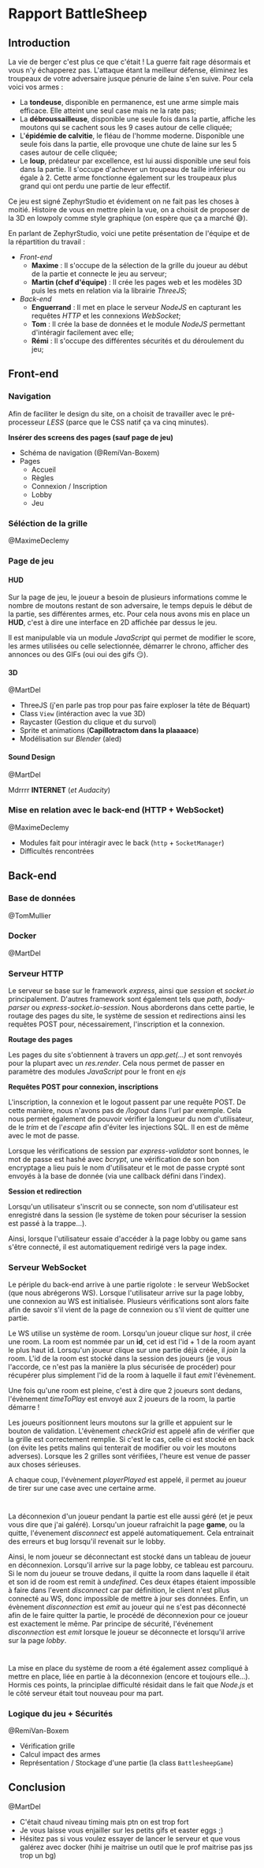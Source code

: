 # Rapport BattleSheep

## Introduction

La vie de berger c'est plus ce que c'était ! La guerre fait rage désormais et vous n'y échapperez pas. L'attaque étant la meilleur défense, éliminez les troupeaux de votre adversaire jusque pénurie de laine s'en suive. Pour cela voici vos armes :

* La **tondeuse**, disponible en permanence, est une arme simple mais efficace. Elle atteint une seul case mais ne la rate pas;
* La **débroussailleuse**, disponible une seule fois dans la partie, affiche les moutons qui se cachent sous les 9 cases autour de celle cliquée;
* L'**épidémie de calvitie**, le fléau de l'homme moderne. Disponible une seule fois dans la partie, elle provoque une chute de laine sur les 5 cases autour de celle cliquée;
* Le **loup**, prédateur par excellence, est lui aussi disponible une seul fois dans la partie. Il s'occupe d'achever un troupeau de taille inférieur ou égale à 2. Cette arme fonctionne également sur les troupeaux plus grand qui ont perdu une partie de leur effectif.

Ce jeu est signé ZephyrStudio et évidement on ne fait pas les choses à moitié. Histoire de vous en mettre plein la vue, on a choisit de proposer de la 3D en lowpoly comme style graphique (on espère que ça a marché 😅️).

En parlant de ZephyrStudio, voici une petite présentation de l'équipe et de la répartition du travail :

* *Front-end*
	* **Maxime** : Il s'occupe de la sélection de la grille  du joueur au début de la partie et connecte le jeu au serveur;
	* **Martin (chef d'équipe)** : Il crée les pages web et les modèles 3D puis les mets en relation via la librairie *ThreeJS*;
* *Back-end*
	* **Enguerrand** : Il met en place le serveur *NodeJS* en capturant les requêtes *HTTP* et les connexions *WebSocket*;
	* **Tom** : Il crée la base de données et le module *NodeJS* permettant d'intéragir facilement avec elle;
	* **Rémi** : Il s'occupe des différentes sécurités et du déroulement du jeu;

## Front-end

### Navigation

Afin de faciliter le design du site, on a choisit de travailler avec le pré-processeur *LESS* (parce que le CSS natif ça va cinq minutes).

**Insérer des screens des pages (sauf page de jeu)**

* Schéma de navigation (@RemiVan-Boxem)
* Pages
	* Accueil
	* Règles
	* Connexion / Inscription
	* Lobby
	* Jeu

### Séléction de la grille
@MaximeDeclemy

### Page de jeu

#### HUD

Sur la page de jeu, le joueur a besoin de plusieurs informations comme le nombre de moutons restant de son adversaire, le temps depuis le début de la partie, ses différentes armes, etc. Pour cela nous avons mis en place un **HUD**, c'est à dire une interface en 2D affichée par dessus le jeu.

Il est manipulable via un module *JavaScript* qui permet de modifier le score, les armes utilisées ou celle selectionnée, démarrer le chrono, afficher des annonces ou des GIFs (oui oui des gifs 😏️).

#### 3D
@MartDel

* ThreeJS (j'en parle pas trop pour pas faire exploser la tête de Béquart)
* Class `View` (intéraction avec la vue 3D)
* Raycaster (Gestion du clique et du survol)
* Sprite et animations (**Capillotractom dans la plaaaace**)
* Modélisation sur *Blender* (aled)

#### Sound Design
@MartDel

Mdrrrr **INTERNET** (*et Audacity*) 

### Mise en relation avec le back-end (HTTP + WebSocket)
@MaximeDeclemy

* Modules fait pour intéragir avec le back (`http` + `SocketManager`)
* Difficultés rencontrées

## Back-end

### Base de données
@TomMullier

### Docker
@MartDel

### Serveur HTTP
Le serveur se base sur le framework *express*, ainsi que *session* et *socket.io* principalement. D'autres framework sont également tels que *path*, *body-parser* ou *express-socket.io-session*.
Nous aborderons dans cette partie, le routage des pages du site, le système de session et redirections ainsi les requêtes POST pour, nécessairement, l'inscription et la connexion.

**Routage des pages**

Les pages du site s'obtiennent à travers un *app.get(...)* et sont renvoyés pour la plupart avec un *res.render*. Cela nous permet de passer en paramètre des modules *JavaScript* pour le front en *ejs* 

**Requêtes POST pour connexion, inscriptions**

L'inscription, la connexion et le logout passent par une requête POST. De cette manière, nous n'avons pas de */logout* dans l'url par exemple.
Cela nous permet également de pouvoir vérifier la longueur du nom d'utilisateur, de le *trim* et de l'*escape* afin d'éviter les injections SQL. Il en est de même avec le mot de passe.

Lorsque les vérifications de session par *express-validator* sont bonnes, le mot de passe est hashé avec *bcrypt*, une vérification de son bon encryptage a lieu puis le nom d'utilisateur et le mot de passe crypté sont envoyés à la base de donnée (via une callback défini dans l'index).  

**Session et redirection**

Lorsqu'un utilisateur s'inscrit ou se connecte, son nom d'utilisateur est enregistré dans la session (le système de token pour sécuriser la session est passé à la trappe...).

Ainsi, lorsque l'utilisateur essaie d'accéder à la page lobby ou game sans s'être connecté, il est automatiquement redirigé vers la page index.


### Serveur WebSocket
Le périple du back-end arrive à une partie rigolote : le serveur WebSocket (que nous abrégerons WS). Lorsque l'utilisateur arrive sur la page lobby, une connexion au WS est initialisée. Plusieurs vérifications sont alors faite afin de savoir s'il vient de la page de connexion ou s'il vient de quitter une partie.

Le WS utilise un système de room. Lorsqu'un joueur clique sur *host*, il crée une room. La room est nommée par un **id**, cet id est l'id + 1 de la room ayant le plus haut id. Lorsqu'un joueur clique sur une partie déjà créée, il *join* la room. L'id de la room est stocké dans la session des joueurs (je vous l'accorde, ce n'est pas la manière la plus sécurisée de procéder) pour récupérer plus simplement l'id de la room à laquelle il faut *emit* l'évènement.

Une fois qu'une room est pleine, c'est à dire que 2 joueurs sont dedans, l'évènement *timeToPlay* est envoyé aux 2 joueurs de la room, la partie démarre !

Les joueurs positionnent leurs moutons sur la grille et appuient sur le bouton de validation. L'évènement *checkGrid* est appelé afin de vérifier que la grille est correctement remplie. Si c'est le cas, celle ci est stocké en back (on évite les petits malins qui tenterait de modifier ou voir les moutons adverses). Lorsque les 2 grilles sont vérifiées, l'heure est venue de passer aux choses sérieuses.

A chaque coup, l'évènement *playerPlayed* est appelé, il permet au joueur de tirer sur une case avec une certaine arme. 
#
La déconnexion d'un joueur pendant la partie est elle aussi géré (et je peux vous dire que j'ai galéré). Lorsqu'un joueur rafraichit la page **game**, ou la quitte, l'évenement *disconnect* est appelé automatiquement. Cela entrainait des erreurs et bug lorsqu'il revenait sur le lobby.

Ainsi, le nom joueur se déconnectant est stocké dans un tableau de joueur en déconnexion. Lorsqu'il arrive sur la page lobby, ce tableau est parcouru. Si le nom du joueur se trouve dedans, il quitte la room dans laquelle il était et son id de room est remit à *undefined*. Ces deux étapes étaient impossible à faire dans l'event *disconnect* car par définition, le client n'est pllus connecté au WS, donc impossible de mettre à jour ses données. Enfin, un évènement *disconnection* est *emit* au joueur qui ne s'est pas déconnecté afin de le faire quitter la partie, le procédé de déconnexion pour ce joueur est exactement le même. Par principe de sécurité, l'événement *disconnection* est *emit* lorsque le joueur se déconnecte et lorsqu'il arrive sur la page *lobby*.
#
La mise en place du système de room a été également assez compliqué à mettre en place, liée en partie à la déconnexion (encore et toujours elle...). Hormis ces points, la principlae difficulté résidait dans le fait que  *Node.js* et le côté serveur était tout nouveau pour ma part.
### Logique du jeu + Sécurités
@RemiVan-Boxem

* Vérification grille
* Calcul impact des armes
* Représentation / Stockage d'une partie (la class `BattlesheepGame`)

## Conclusion
@MartDel

* C'était chaud niveau timing mais ptn on est trop fort
* Je vous laisse vous enjailler sur les petits gifs et easter eggs ;)
* Hésitez pas si vous voulez essayer de lancer le serveur et que vous galérez avec docker (hihi je maitrise un outil que le prof maitrise pas jss trop un bg)